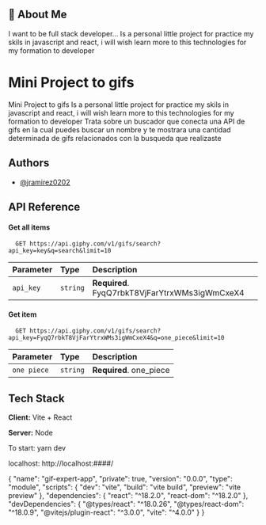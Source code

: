 
## 🚀 About Me
I want to be full stack developer...
Is a personal little project for practice my skils in javascript and react, i will wish learn more to this technologies for my formation to developer </p>

# Mini Project to gifs

Mini Project to gifs
Is a personal little project for practice my skils in javascript and react, i will wish learn more to this technologies for my formation to developer
Trata sobre un buscador que conecta una API de gifs en la cual puedes buscar un nombre y te mostrara una cantidad determinada de gifs relacionados con la busqueda que realizaste</p>

## Authors

- [@jramirez0202](https://github.com/jramirez0202)


## API Reference

#### Get all items

```http
  GET https://api.giphy.com/v1/gifs/search?api_key=key&q=search&limit=10
```

| Parameter | Type     | Description                |
| :-------- | :------- | :------------------------- |
| `api_key` | `string` | **Required**. FyqQ7rbkT8VjFarYtrxWMs3igWmCxeX4 |

#### Get item

```http
  GET https://api.giphy.com/v1/gifs/search?api_key=FyqQ7rbkT8VjFarYtrxWMs3igWmCxeX4&q=one_piece&limit=10
```

| Parameter | Type     | Description                       |
| :-------- | :------- | :-------------------------------- |
| `one piece`| `string` | **Required**. one_piece |



## Tech Stack

**Client:** Vite + React

**Server:** Node

To start: yarn dev

localhost: http://localhost:####/


{
  "name": "gif-expert-app",
  "private": true,
  "version": "0.0.0",
  "type": "module",
  "scripts": {
    "dev": "vite",
    "build": "vite build",
    "preview": "vite preview"
  },
  "dependencies": {
    "react": "^18.2.0",
    "react-dom": "^18.2.0"
  },
  "devDependencies": {
    "@types/react": "^18.0.26",
    "@types/react-dom": "^18.0.9",
    "@vitejs/plugin-react": "^3.0.0",
    "vite": "^4.0.0"
  }
}